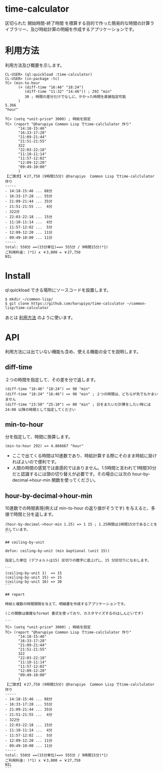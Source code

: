 # time-calculator

区切られた 開始時間-終了時間 を積算する目的で作った簡易的な時間の計算ライブラリー、及び時給計算の明細を作成するアプリケーションです。

# 利用方法

利用方法及び概要を示します。

```
CL-USER> (ql:quickload :time-calculator)
CL-USER> (in-package :tc)
TC> (min-to-hour
      (+ (diff-time "16:46" "18:24")
    	 (diff-time "11:32" "14:46")) ; 292 "min"
    	 30 ; 時間の差分だけでなしに、かかった時間を直接指定可能
      )
5.366
"hour"

TC> (setq *unit-price* 3000) ; 時給を設定
TC> (report "@harupiyo Common Lisp でtime-calclulator 作り"
      "14:18-15:46"
      "16:33-17:28"        
      "21:09-21:44"        
      "21:51-21:55"        
      322
      "22:03-22:18"        
      "11:10-11:14"        
      "11:57-12:02"        
      "12:09-12:20"        
      "09:49-10:00"
      )
【ご請求】￥27,750 (9時間15分) @harupiyo  Common Lisp でtime-calclulator 作り
-----
- 14:18-15:46 ... 88分
- 16:33-17:28 ... 55分
- 21:09-21:44 ... 35分
- 21:51-21:55 ...  4分
- 322分
- 22:03-22:18 ... 15分
- 11:10-11:14 ...  4分
- 11:57-12:02 ...  5分
- 12:09-12:20 ... 11分
- 09:49-10:00 ... 11分
-----
total: 550分 ==(15分単位)==> 555分 / 9時間15分(*1)
ご利用料金: (*1) x ￥3,000 = ￥27,750
NIL
```

# Install 

ql:quickload できる場所にソースコードを設置します。

```
$ mkdir ~/common-lisp/
$ git clone https://github.com/harupiyo/time-calculator ~/common-lisp/time-calculator
```

あとは [利用方法](#利用方法) のように使います。

# API

利用方法には出ていない機能も含め、使える機能の全てを説明します。

## diff-time

２つの時間を指定して、その差を分で返します。

```
(diff-time "16:46" "18:24") => 98 "min"
(diff-time "18:24" "16:46") => 98 "min" ; ２つの時間は、どちらが先でもかまいません
(diff-time "23:50" "25:10") => 80 "min" ; 日をまたいだ計算をしたい時には24:00 以降の時間として指定してください
```

## min-to-hour

分を指定して、時間に換算します。

```
(min-to-hour 292) => 4.866667 "hour"
```

- ここで出てくる時間は10進数であり、時給計算する際にそのまま時給に掛ければよいので便利です。
- 人間の時間の感覚では直感的ではありません。1.5時間と言われて1時間30分だと認識するには頭の切り替えが必要です。その場合には次の hour-by-decimal->hour-min 関数を使ってください。

## hour-by-decimal->hour-min

10進数での時間表現(例えば min-to-hour の返り値がそうです) を与えると、多値で時間と分を返します。

````
(hour-by-decimal->hour-min 1.25) => 1 15 ; 1.25時間は1時間15分であることを示しています。
```

## ceiling-by-unit

defun: ceiling-by-unit (min &optional (unit 15))

指定した単位 (デフォルトは15) 区切りの数字に底上げし、15 分区切りになおします。

```
(ceiling-by-unit 1)  => 15
(ceiling-by-unit 15) => 15
(ceiling-by-unit 16) => 30
```

## report

時給と複数の時間間隔を与えて、明細書を作成するアプリケーションです。

(この関数は複雑なformat 書式を使っており、カスタマイズするのはしんどいです)

```
TC> (setq *unit-price* 3000) ; 時給を設定
TC> (report "@harupiyo Common Lisp でtime-calclulator 作り"
      "14:18-15:46"
      "16:33-17:28"        
      "21:09-21:44"        
      "21:51-21:55"        
      322
      "22:03-22:18"        
      "11:10-11:14"        
      "11:57-12:02"        
      "12:09-12:20"        
      "09:49-10:00"
      )
【ご請求】￥27,750 (9時間15分) @harupiyo  Common Lisp でtime-calclulator 作り
-----
- 14:18-15:46 ... 88分
- 16:33-17:28 ... 55分
- 21:09-21:44 ... 35分
- 21:51-21:55 ...  4分
- 322分
- 22:03-22:18 ... 15分
- 11:10-11:14 ...  4分
- 11:57-12:02 ...  5分
- 12:09-12:20 ... 11分
- 09:49-10:00 ... 11分
-----
total: 550分 ==(15分単位)==> 555分 / 9時間15分(*1)
ご利用料金: (*1) x ￥3,000 = ￥27,750
NIL
```
